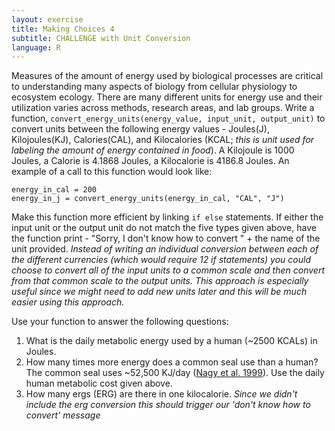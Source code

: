 ```yaml
---
layout: exercise
title: Making Choices 4
subtitle: CHALLENGE with Unit Conversion
language: R
---
```


Measures of the amount of energy used by biological processes are critical to 
understanding many aspects of biology from cellular physiology to ecosystem 
ecology. There are many different units for energy use and their utilization 
varies across methods, research areas, and lab groups. Write a function, 
`convert_energy_units(energy_value, input_unit, output_unit)` to convert units 
between the following energy values - Joules(J), Kilojoules(KJ), Calories(CAL), 
and Kilocalories (KCAL; *this is unit used for labeling the amount of energy 
contained in food*). A Kilojoule is 1000 Joules, a Calorie is 4.1868 Joules, a
Kilocalorie is 4186.8 Joules. An example of a call to this function would look 
like:

```
energy_in_cal = 200
energy_in_j = convert_energy_units(energy_in_cal, "CAL", "J")
```

Make this function more efficient by linking `if else` statements. If either the 
input unit or the output unit do not match the five types given above, have the 
function print - "Sorry, I don't know how to convert " + the name of the unit 
provided. *Instead of writing an individual conversion between each of the 
different currencies (which would require 12 if statements) you could choose to 
convert all of the input units to a common scale and then convert from that 
common scale to the output units. This approach is especially useful since we 
might need to add new units later and this will be much easier using this 
approach.*

Use your function to answer the following questions:

1. What is the daily metabolic energy used by a human (~2500 KCALs) in Joules.
2. How many times more energy does a common seal use than a human? The common   seal uses ~52,500 KJ/day ([Nagy et al. 1999](http://www.annualreviews.org/doi/abs/10.1146/annurev.nutr.19.1.247)). Use the daily human metabolic cost given above.
3. How many ergs (ERG) are there in one kilocalorie. *Since we didn't include the erg conversion this should trigger our 'don't know how to convert' message*
